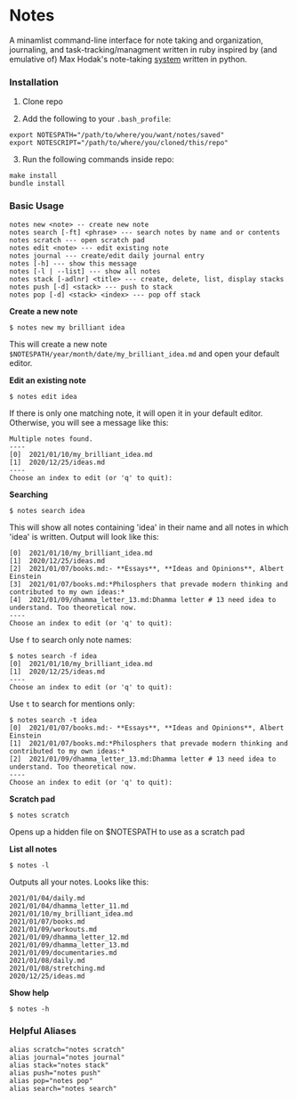 # Notes

A minamlist command-line interface for note taking and organization, journaling, and task-tracking/managment written in ruby inspired by (and emulative of) Max Hodak's note-taking [system](https://github.com/maxhodak/notes) written in python. 

### Installation
1. Clone repo

2. Add the following to your `.bash_profile`: 

```
export NOTESPATH="/path/to/where/you/want/notes/saved"
export NOTESCRIPT="/path/to/where/you/cloned/this/repo"
```
    
3. Run the following commands inside repo:

```
make install
bundle install
```
    
### Basic Usage

```
notes new <note> -- create new note
notes search [-ft] <phrase> --- search notes by name and or contents
notes scratch --- open scratch pad
notes edit <note> --- edit existing note
notes journal --- create/edit daily journal entry
notes [-h] --- show this message
notes [-l | --list] --- show all notes
notes stack [-adlnr] <title> --- create, delete, list, display stacks
notes push [-d] <stack> --- push to stack
notes pop [-d] <stack> <index> --- pop off stack
```
**Create a new note**

```
$ notes new my brilliant idea
```

This will create a new note `$NOTESPATH/year/month/date/my_brilliant_idea.md` and open your default editor.

**Edit an existing note**

```
$ notes edit idea
``` 

If there is only one matching note, it will open it in your default editor. Otherwise, you will see a message like this:

```
Multiple notes found.
----
[0]  2021/01/10/my_brilliant_idea.md
[1]  2020/12/25/ideas.md
----
Choose an index to edit (or 'q' to quit): 
```
**Searching**
```
$ notes search idea
```
This will show all notes containing 'idea' in their name and all notes in which 'idea' is written. Output will look like this:

```
[0]  2021/01/10/my_brilliant_idea.md
[1]  2020/12/25/ideas.md
[2]  2021/01/07/books.md:- **Essays**, **Ideas and Opinions**, Albert Einstein
[3]  2021/01/07/books.md:*Philosphers that prevade modern thinking and contributed to my own ideas:*
[4]  2021/01/09/dhamma_letter_13.md:Dhamma letter # 13 need idea to understand. Too theoretical now. 
----
Choose an index to edit (or 'q' to quit):
```

Use `f` to search only note names:

```
$ notes search -f idea
[0]  2021/01/10/my_brilliant_idea.md
[1]  2020/12/25/ideas.md
----
Choose an index to edit (or 'q' to quit):
```

Use `t` to search for mentions only: 

```
$ notes search -t idea
[0]  2021/01/07/books.md:- **Essays**, **Ideas and Opinions**, Albert Einstein
[1]  2021/01/07/books.md:*Philosphers that prevade modern thinking and contributed to my own ideas:*
[2]  2021/01/09/dhamma_letter_13.md:Dhamma letter # 13 need idea to understand. Too theoretical now. 
----
Choose an index to edit (or 'q' to quit): 
```

**Scratch pad**

```
$ notes scratch
```

Opens up a hidden file on $NOTESPATH to use as a scratch pad

**List all notes**

```
$ notes -l
```

Outputs all your notes. Looks like this:

```
2021/01/04/daily.md
2021/01/04/dhamma_letter_11.md
2021/01/10/my_brilliant_idea.md
2021/01/07/books.md
2021/01/09/workouts.md
2021/01/09/dhamma_letter_12.md
2021/01/09/dhamma_letter_13.md
2021/01/09/documentaries.md
2021/01/08/daily.md
2021/01/08/stretching.md
2020/12/25/ideas.md
```

**Show help**

```
$ notes -h
```

### Helpful Aliases

```
alias scratch="notes scratch"
alias journal="notes journal"
alias stack="notes stack"
alias push="notes push"
alias pop="notes pop"
alias search="notes search"
```
